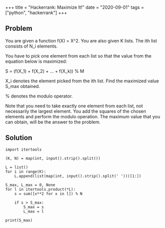 +++
title = "Hackerrank: Maximize It!"
date = "2020-09-01"
tags = ["python", "hackerrank"]
+++

## Problem

You are given a function f(X) = X^2. You are also given K lists. The ith list consists of N_i elements.

You have to pick one element from each list so that the value from the equation below is maximized:

S = (f(X_1) + f(X_2) + ... + f(X_k)) % M

X_i denotes the element picked from the ith list. Find the maximized value S_max obtained.

% denotes the modulo operator.

Note that you need to take exactly one element from each list, not necessarily the largest element. You add the squares of the chosen elements and perform the modulo operation. The maximum value that you can obtain, will be the answer to the problem.

## Solution

```
import itertools

(K, N) = map(int, input().strip().split())

L = list()
for i in range(K):
    L.append(list(map(int, input().strip().split(' ')))[1:])

S_max, L_max = 0, None
for l in itertools.product(*L):
    s = sum([x**2 for x in l]) % N

    if s > S_max:
        S_max = s
        L_max = l

print(S_max)
```

